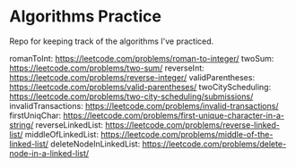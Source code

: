 # Algorithms Practice

Repo for keeping track of the algorithms I've practiced.

romanToInt: https://leetcode.com/problems/roman-to-integer/
twoSum: https://leetcode.com/problems/two-sum/
reverseInt: https://leetcode.com/problems/reverse-integer/
validParentheses: https://leetcode.com/problems/valid-parentheses/
twoCityScheduling: https://leetcode.com/problems/two-city-scheduling/submissions/
invalidTransactions: https://leetcode.com/problems/invalid-transactions/
firstUniqChar: https://leetcode.com/problems/first-unique-character-in-a-string/
reverseLinkedList: https://leetcode.com/problems/reverse-linked-list/
middleOfLinkedList: https://leetcode.com/problems/middle-of-the-linked-list/
deleteNodeInLinkedList: https://leetcode.com/problems/delete-node-in-a-linked-list/
